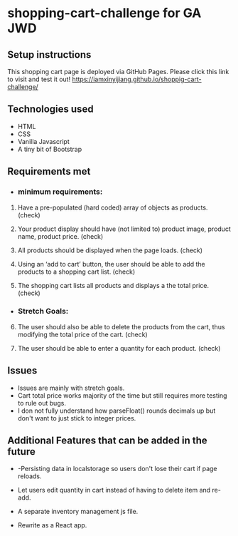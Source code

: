 # shopping-cart-challenge for GA JWD 

## Setup instructions
This shopping cart page is deployed via GitHub Pages. 
Please click this link to visit and test it out!
https://iamxinyijiang.github.io/shoppig-cart-challenge/

## Technologies used
- HTML
- CSS
- Vanilla Javascript
- A tiny bit of Bootstrap

## Requirements met
- ### minimum requirements:
1. Have a pre-populated (hard coded) array of objects as products. (check)

2. Your product display should have (not limited to) product image, product name, product price. (check)

3. All products should be displayed when the page loads. (check)

4. Using an ‘add to cart’ button, the user should be able to add the products to a shopping cart list. (check)

5. The shopping cart lists all products and displays a the total price. (check)

- ### Stretch Goals:
6. The user should also be able to delete the products from the cart, thus modifying the total price of the cart. (check)

7. The user should be able to enter a quantity for each product. (check)

## Issues
- Issues are mainly with stretch goals.
- Cart total price works majority of the time but still requires more testing to rule out bugs.
- I don not fully understand how parseFloat() rounds decimals up but don't want to just stick to integer prices.

## Additional Features that can be added in the future
- -Persisting data in localstorage so users don't lose their cart if page reloads.

- Let users edit quantity in cart instead of having to delete item and re-add.

- A separate inventory management js file.

- Rewrite as a React app.

